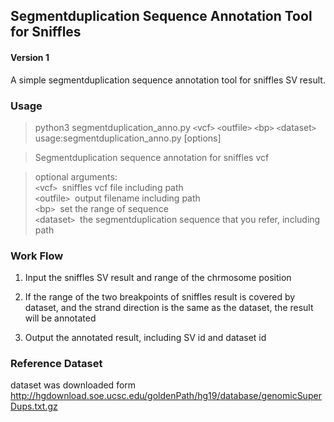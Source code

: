 ## Segmentduplication Sequence Annotation Tool for Sniffles  
#### Version 1
A simple segmentduplication sequence annotation tool for sniffles SV result.  


### Usage 
>python3 segmentduplication_anno.py `<`vcf`>` `<`outfile`>` `<`bp`>` `<`dataset`>`  
>usage:segmentduplication_anno.py [options]  

>Segmentduplication sequence annotation for sniffles vcf  

>optional arguments:   
> `<`vcf`>`         	&nbsp;sniffles vcf file including path  
> `<`outfile`>`     &nbsp;output filename including path  
> `<`bp`>`          &nbsp;set the range of sequence  
> `<`dataset`>`     &nbsp;the segmentduplication sequence that you refer, including path

### Work Flow

1. Input the sniffles SV result and range of the chrmosome position 

3. If the range of the two breakpoints of sniffles result is covered by dataset, and the strand direction is the same as the dataset, the result will be annotated   

3. Output the annotated result, including SV id and dataset id



### Reference Dataset  
dataset was downloaded form [http://hgdownload.soe.ucsc.edu/goldenPath/hg19/database/genomicSuperDups.txt.gz ](http://hgdownload.soe.ucsc.edu/goldenPath/hg19/database/genomicSuperDups.txt.gz)




  
